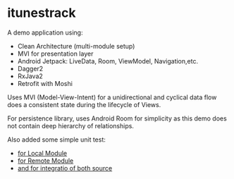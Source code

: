 # itunestrack

A demo application using: 
* Clean Architecture (multi-module setup)
* MVI for presentation layer
* Android Jetpack: LiveData, Room, ViewModel, Navigation,etc.
* Dagger2
* RxJava2
* Retrofit with Moshi

Uses MVI (Model-View-Intent) for a unidirectional and cyclical data flow does a consistent state during the lifecycle of Views.

For persistence library, uses Android Room for simplicity as this demo does not contain deep hierarchy of relationships.

Also added some simple unit test:
* [for Local Module](https://github.com/cholomia/itunestrack/blob/master/local/src/androidTest/java/com/pocholomia/itunestracker/local/TrackDaoTest.kt "TrackDaoTest.kt")
* [for Remote Module](https://github.com/cholomia/itunestrack/blob/master/remote/src/test/java/com/pocholomia/itunestrack/remote/TracksServiceTest.kt "TracksServiceTest.kt")
* [and for integratio of both source](https://github.com/cholomia/itunestrack/blob/master/app/src/androidTest/java/com/pocholomia/itunestrack/TrackUseCaseTest.kt "TrackUseCaseTest.kt")
